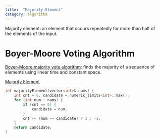 ```yaml
---
title:  "Majority Element"
category: algorithm
---
```


Majority element: an element that occurs repeatedly for more than half of the elements of the input.

# Boyer-Moore Voting Algorithm

[Boyer–Moore majority vote algorithm](https://en.wikipedia.org/wiki/Boyer%E2%80%93Moore_majority_vote_algorithm): finds the majority of a sequence of elements using linear time and constant space.

[Majority Element][majority-element]

```c++
int majorityElement(vector<int>& nums) {
    int cnt = 0, candidate = numeric_limits<int>::max();
    for (int num : nums) {
        if (cnt == 0) {
            candidate = num;
        }
        cnt += (num == candidate) ? 1 : -1;
    }
    return candidate;
}
```

[majority-element]: https://leetcode.com/problems/majority-element/
